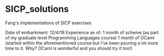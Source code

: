 # SICP_solutions
Fang's implementations of SICP exercises

Date of embarkment:	12/4/18 
Experience as of:	1 month of scheme (as part of my graduate level Programming Languages course)
			1 month of OCaml (started within the aforementioned course but I've been pouring a lot more time to it. Why? OCaml is wonderful and you should try it too!) 


  		
 
